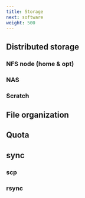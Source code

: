 ```yaml
---
title: Storage
next: software
weight: 500
---
```


## Distributed storage

### NFS node (home & opt)

### NAS

### Scratch

## File organization

## Quota

## sync

### scp

### rsync
